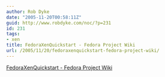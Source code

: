 ```yaml
---
author: Rob Dyke
date: "2005-11-20T00:58:11Z"
guid: http://www.robdyke.com/noc/?p=231
id: 231
tags:
- xen
title: FedoraXenQuickstart - Fedora Project Wiki
url: /2005/11/20/fedoraxenquickstart-fedora-project-wiki/
---
```

[FedoraXenQuickstart - Fedora Project Wiki](http://www.fedoraproject.org/wiki/FedoraXenQuickstart)